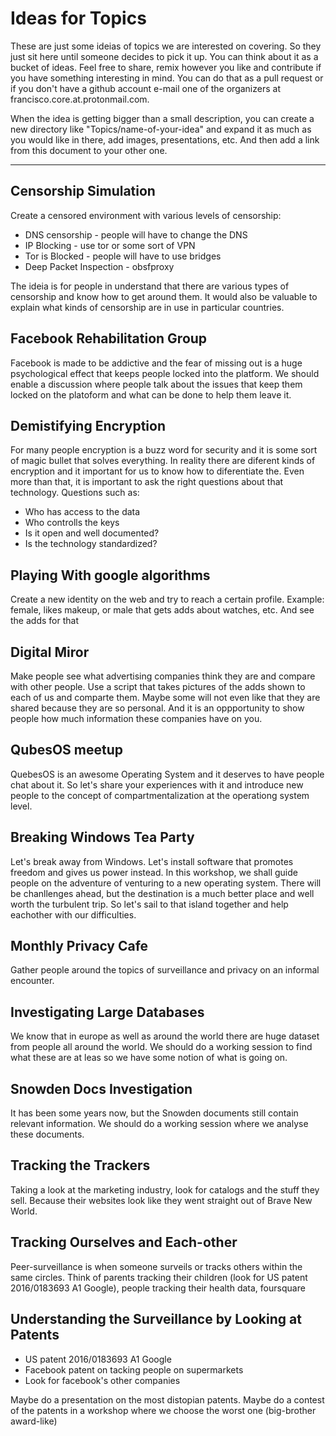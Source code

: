 # Ideas for Topics
These are just some ideias of topics we are interested on covering. So they just sit here until someone decides to pick it up. You can think about it as a bucket of ideas. Feel free to share, remix however you like and contribute if you have something interesting in mind. You can do that as a pull request or if you don't have a github account e-mail one of the organizers at francisco.core.at.protonmail.com.

When the idea is getting bigger than a small description, you can create a new directory like "Topics/name-of-your-idea" and expand it as much as you would like in there, add images, presentations, etc. And then add a link from this document to your other one.

----------


## Censorship Simulation
Create a censored environment with various levels of censorship:
  * DNS censorship - people will have to change the DNS
  * IP Blocking    - use tor or some sort of VPN
  * Tor is Blocked - people will have to use bridges
  * Deep Packet Inspection - obsfproxy

The ideia is for people in understand that there are various types of censorship and know how to get around them. It would also be valuable to explain what kinds of censorship are in use in particular countries.


## Facebook Rehabilitation Group
Facebook is made to be addictive and the fear of missing out is a huge psychological effect that keeps people locked into the platform. We should enable a discussion where people talk about the issues that keep them locked on the platoform and what can be done to help them leave it.


## Demistifying Encryption
For many people encryption is a buzz word for security and it is some sort of magic bullet that solves everything. In reality there are diferent kinds of encryption and it important for us to know how to diferentiate the. Even more than that, it is important to ask the right questions about that technology. Questions such as:
  * Who has access to the data
  * Who controlls the keys
  * Is it open and well documented?
  * Is the technology standardized?

## Playing With google algorithms
Create a new identity on the web and try to reach a certain profile. Example: female, likes makeup, or male that gets adds about watches, etc. And see the adds for that

## Digital Miror
Make people see what advertising companies think they are and compare with other people. Use a script that takes pictures of the adds shown to each of us and comparte them. Maybe some will not even like that they are shared because they are so personal. And it is an oppportunity to show people how much information these companies have on you.

## QubesOS meetup
QuebesOS is an awesome Operating System and it deserves to have people chat about it. So let's share your experiences with it and introduce new people to the concept of compartmentalization at the operationg system level.

## Breaking Windows Tea Party
Let's break away from Windows. Let's install software that promotes freedom and gives us power instead. In this workshop, we shall guide people on the adventure of venturing to a new operating system. There will be chanllenges ahead, but the destination is a much better place and well worth the turbulent trip. So let's sail to that island together and help eachother with our difficulties.

## Monthly Privacy Cafe
Gather people around the topics of surveillance and privacy on an informal encounter.

## Investigating Large Databases
We know that in europe as well as around the world there are huge dataset from people all around the world. We should do a working session to find what these are at leas so we have some notion of what is going on.

## Snowden Docs Investigation
It has been some years now, but the Snowden documents still contain relevant information. We should do a working session where we analyse these documents.



## Tracking the Trackers

Taking a look at the marketing industry, look for catalogs and the stuff they sell. Because their websites look like they went straight out of Brave New World.



## Tracking Ourselves and Each-other

Peer-surveillance is when someone surveils or tracks others within the same circles. Think of parents tracking their children (look for US patent 2016/0183693 A1 Google), people tracking their health data, foursquare



## Understanding the Surveillance by Looking at Patents

* US patent 2016/0183693 A1 Google 
* Facebook patent on tacking people on supermarkets
* Look for facebook's other companies

Maybe do a presentation on the most distopian patents. Maybe do a contest of the patents in a workshop where we choose the worst one (big-brother award-like)